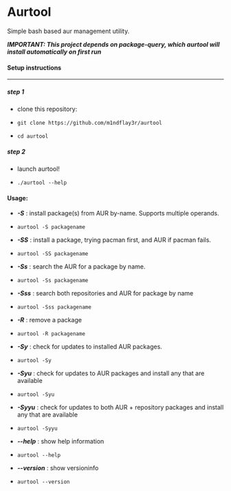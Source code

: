 # Aurtool
Simple bash based aur management utility. 




***IMPORTANT: This project depends on package-query, which aurtool will install automatically on first run***




<h4>Setup instructions</h4>

---------------------------------------------------------------------------------------------------------------------


<h5>step 1</h5>

- clone this repository:

- ``` git clone https://github.com/m1ndflay3r/aurtool ```

- ``` cd aurtool ```


<h5>step 2</h5>

- launch aurtool!

- ``` ./aurtool --help ```


<h4>Usage:</h4>


- ***-S*** : install package(s) from AUR by-name. Supports multiple operands.

- ``` aurtool -S packagename ```


- ***-SS*** : install a package, trying pacman first, and AUR if pacman fails.

- ``` aurtool -SS packagename ```


- ***-Ss*** : search the AUR for a package by name.

- ``` aurtool -Ss packagename ```


- ***-Sss*** : search both repositories and AUR for package by name

- ``` aurtool -Sss packagename ```


- ***-R*** : remove a package

- ``` aurtool -R packagename ```


- ***-Sy*** : check for updates to installed AUR packages.

- ``` aurtool -Sy ```


- ***-Syu*** : check for updates to AUR packages and install any that are available

- ``` aurtool -Syu ```


- ***-Syyu*** : check for updates to both AUR + repository packages and install any that are available

- ``` aurtool -Syyu ```


- ***--help*** : show help information

- ``` aurtool --help ```


- ***--version*** : show versioninfo

- ``` aurtool --version ```
